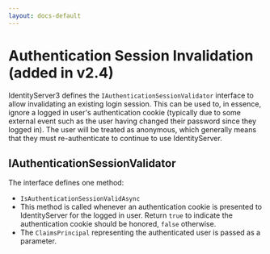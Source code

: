 ```yaml
---
layout: docs-default
---
```


# Authentication Session Invalidation (added in v2.4)

IdentityServer3 defines the `IAuthenticationSessionValidator` interface to allow invalidating an existing login session. 
This can be used to, in essence, ignore a logged in user's authentication cookie (typically due to some external event such as the user having changed their password since they logged in).
The user will be treated as anonymous, which generally means that they must re-authenticate to continue to use IdentityServer.

## IAuthenticationSessionValidator
The interface defines one method:

* `IsAuthenticationSessionValidAsync`
 * This method is called whenever an authentication cookie is presented to IdentityServer for the logged in user. Return `true` to indicate the authentication cookie should be honored, `false` otherwise.
 * The `ClaimsPrincipal` representing the authenticated user is passed as a parameter.
